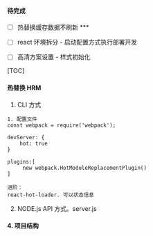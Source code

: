 #### 待完成
 
- [ ] 热替换缓存数据不刷新 ***

- [ ] react 环境拆分 - 启动配置方式执行部署开发

- [ ] 高清方案设置 - 样式初始化

[TOC]


#### 热替换 HRM
1. CLI 方式
	
```
1. 配置文件
const webpack = require('webpack');

devServer: {
    hot: true
}

plugins:[
     new webpack.HotModuleReplacementPlugin()
]

进阶：
react-hot-loader. 可以状态信息

```
2. NODE.js API 方式。server.js


#### 4. 项目结构


